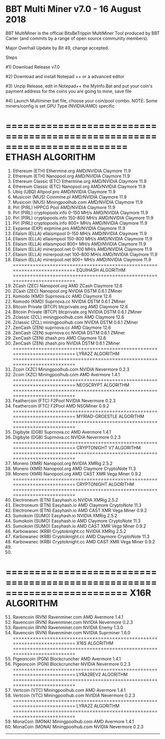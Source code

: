 # BBT Multi Miner v7.0 - 16 August 2018

BBT MultiMiner is the official BitsBeTrippin MultiMiner Tool produced by BBT Carter (and commits by a range of open source community members).

Major Overhall Update by Bit 49, change accepted.

Steps

#1) Download Release v7.0

#2) Download and install Notepad ++ or a advanced editor

#3) Unzip Release, edit in Notepad++ the MyInfo.Bat and put your coin's payment address for the coins you are going to mine, save file

#4) Launch Multiminer bat file, choose your coin/pool combo. NOTE: Some miners/config is set GPU Type (NVIDIA/AMD) specific

 =========================================================================
 ETHASH ALGORITHM                            
 =========================================================================
 1.  Ethereum          (ETH)   Ethermine.org      AMD/NVIDIA Claymore 11.9
 2.  Ethereum          (ETH)   Nanopool.org       AMD/NVIDIA Claymore 11.9
 3.  Ethereum Classic  (ETC)   Ethermine.org      AMD/NVIDIA Claymore 11.9
 4.  Ethereum Classic  (ETC)   Nanopool.org       AMD/NVIDIA Claymore 11.9
 5.  Ubiq              (UBQ)   Altpool.pro        AMD/NVIDIA Claymore 11.9
 6.  Musicoin          (MUS)   Coinmine.pl        AMD/NVIDIA Claymore 11.9
 7.  Musicoin          (MUS)   Miningpoolhub.com  AMD/NVIDIA Claymore 11.9
 8.  Pirl             (PIRL)   HPPCG Pool         AMD/NVIDIA Claymore 11.9
 9.  Pirl             (PIRL)   cryptopools.info   0-150 MH/s    AMD/NVIDIA Claymore 11.9
 10. Pirl             (PIRL)   cryptopools.info   150-800 MH/s  AMD/NVIDIA Claymore 11.9
 11. Pirl             (PIRL)   cryptopools.info   800+ MH/s     AMD/NVIDIA Claymore 11.9
 12. Expanse           (EXP)   expmine.pro                      AMD/NVIDIA Claymore 11.9
 13. Ellaism          (ELLA)   ellaismpool        0-150 MH/s    AMD/NVIDIA Claymore 11.9
 14. Ellaism          (ELLA)   ellaismpool        150-800 MH/s  AMD/NVIDIA Claymore 11.9
 15. Ellaism          (ELLA)   ellaismpool        800+ MH/s     AMD/NVIDIA Claymore 11.9
 16. Ellaism          (ELLA)   minerpool.net      0-100 MH/s    AMD/NVIDIA Claymore 11.9
 17. Ellaism          (ELLA)   minerpool.net      100-800 MH/s  AMD/NVIDIA Claymore 11.9
 18. Ellaism          (ELLA)   minerpool.net      800+ MH/s     AMD/NVIDIA Claymore 11.9
 =========================================================================
EQUIHASH ALGORITHM                      
 =========================================================================
 19.  ZCash            (ZEC)  Nanopool.org        AMD ZCash Claymore 12.6
 20.  ZCash            (ZEC)  Nanopool.org        NVIDIA DSTM 0.6.1 ZMiner
 21.  Komodo           (KMD)  Suprnova.cc         AMD Claymore 12.6
 22.  Komodo           (KMD)  Suprnova.cc         NVIDIA DSTM 0.6.1 ZMiner
 23.  Bitcoin Private (BTCP)  btcprivate.org      AMD Claymore 12.6
 24.  Bitcoin Private (BTCP)  btcprivate.org      NVIDIA DSTM 0.6.1 ZMiner
 25.  Zclassic         (ZCL)  miningpoolhub.com   AMD Claymore 12.6
 26.  Zclassic         (ZCL)  miningpoolhub.com   NVIDIA DSTM 0.6.1 ZMiner
 27.  ZenCash          (ZEN)  suprnova.cc         AMD Claymore 12.6
 28.  ZenCash          (ZEN)  suprnova.cc         NVIDIA DSTM 0.6.1 ZMiner
 29.  ZenCash          (ZEN)  zhash.pro           AMD Claymore 12.6
 30.  ZenCash          (ZEN)  zhash.pro           NVIDIA DSTM 0.6.1 ZMiner
 =========================================================================
 LYRA2Z ALGORITHM                       
 =========================================================================
 31.  Zcoin            (XZC)  Miningpoolhub.com   NVIDIA Nevermore 0.2.3
 32.  Zcoin            (XZC)  Miningpoolhub.com   AMD Avermore 1.4.1
 =========================================================================
 NEOSCRYPT ALGORITHM                       
 =========================================================================
 33.  Feathercoin      (FTC)  F2Pool              NVIDIA Nevermore 0.2.3
 34.  Feathercoin      (FTC)  F2Pool              AMD NSGMiner 0.9.2
 =========================================================================
 MYRIAD-GROESTLE ALGORITHM                  
 =========================================================================
 35.  Digibyte         (DGB)  Suprnova.cc         AMD Avermore 1.4.1
 36.  Digibyte         (DGB)  Suprnova.cc         NVIDIA Nevermore 0.2.3
 =========================================================================
 CRYPTONIGHT V7 ALGORITHM                      
 =========================================================================
 37.  Monero           (XMR)  Nanopool.org        NVIDIA XMRig 2.5.2
 38.  Monero           (XMR)  Nanopool.org        AMD Claymore CryptoNote 11.3
 39.  Monero           (XMR)  Nanopool.org        AMD CAST XMR Vega Miner 0.9.2
 =========================================================================
 CRYPTONIGHT ALGORITHM
 =========================================================================
 40.  Electroneum      (ETN)  Easyhash.io         NVIDIA XMRig 2.5.2
 41.  Electroneum      (ETN)  Easyhash.io         AMD Claymore CryptoNote 11.3
 42.  Electroneum      (ETN)  Easyhash.io         AMD CAST XMR Vega Miner 0.9.2
 43.  Sumokoin        (SUMO)  Easyhash.io         NVIDIA XMRig 2.5.2
 44.  Sumokoin        (SUMO)  Easyhash.io         AMD Claymore CryptoNote 11.3
 45.  Sumokoin        (SUMO)  Easyhash.io         AMD CAST XMR Vega Miner 0.9.2
 46.  Karbowanec       (KRB)  Cryptoknight.cc     NVIDIA XMRig 2.5.2
 47.  Karbowanec       (KRB)  Cryptoknight.cc     AMD Claymore CryptoNote 11.3
 48.  Karbowanec       (KRB)  Cryptoknight.cc     AMD CAST XMR Vega Miner 0.9.2
 49.
 50.
 =========================================================================
 X16R ALGORITHM
 =========================================================================
 51.  Ravencoin        (RVN)  Ravenminer.com      AMD Avermore 1.4.1
 52.  Ravencoin        (RVN)  Ravenminer.com      NVIDIA Nevermore 0.2.3
 53.  Ravencoin        (RVN)  Ravenminer.com      NVIDIA Enemy 1.3.0
 54.  Ravencoin        (RVN)  Ravenminer.com      NVIDIA Suprminer 1.6.0
 =========================================================================
 X16S ALGORITHM
 =========================================================================
 55.  Pigeoncoin       (PGN)  Blockcruncher       AMD Avermore 1.4.1
 56.  Pigeoncoin       (PGN)  Blockcruncher       NVIDIA Nevermore 0.2.3
 =========================================================================
 LYRA2REV2 ALGORITHM
 =========================================================================
 57.  Vertcoin         (VTC)  Miningpoolhub.com   AMD Avermore 1.4.1
 58.  Vertcoin         (VTC)  Miningpoolhub.com   NVIDIA Nevermore 0.2.3
 =========================================================================
 LYRA2Z ALGORITHM
 =========================================================================
 59.  MonaCoin        (MONA)  Miningpoolhub.com   AMD Avermore 1.4.1
 60.  MonaCoin        (MONA)  Miningpoolhub.com   NVIDIA Nevermore 0.2.3
 *************************************************************************
